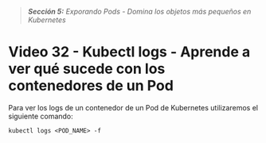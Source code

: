 > _**Sección 5:** Exporando Pods - Domina los objetos más pequeños en Kubernetes_

# Video 32 - Kubectl logs - Aprende a ver qué sucede con los contenedores de un Pod 

Para ver los logs de un contenedor de un Pod de Kubernetes utilizaremos el siguiente comando:

```shell
kubectl logs <POD_NAME> -f
```